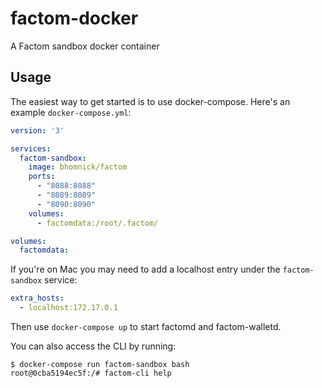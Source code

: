 # factom-docker

A Factom sandbox docker container

## Usage

The easiest way to get started is to use docker-compose. Here's an example
`docker-compose.yml`:

```yml
version: '3'

services:
  factom-sandbox:
    image: bhomnick/factom
    ports:
      - "8088:8088"
      - "8089:8089"
      - "8090:8090"
    volumes:
      - factomdata:/root/.factom/

volumes:
  factomdata:
```

If you're on Mac you may need to add a localhost entry under the `factom-sandbox` service:

```yml
extra_hosts:
  - localhost:172.17.0.1
```

Then use `docker-compose up` to start factomd and factom-walletd.

You can also access the CLI by running:

```
$ docker-compose run factom-sandbox bash
root@0cba5194ec5f:/# factom-cli help
```

